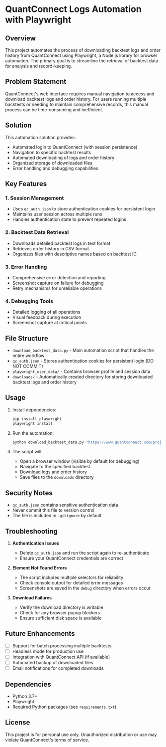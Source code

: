 # QuantConnect Logs Automation with Playwright

## Overview
This project automates the process of downloading backtest logs and order history from QuantConnect using Playwright, a Node.js library for browser automation. The primary goal is to streamline the retrieval of backtest data for analysis and record-keeping.

## Problem Statement
QuantConnect's web interface requires manual navigation to access and download backtest logs and order history. For users running multiple backtests or needing to maintain comprehensive records, this manual process can be time-consuming and inefficient.

## Solution
This automation solution provides:
- Automated login to QuantConnect (with session persistence)
- Navigation to specific backtest results
- Automated downloading of logs and order history
- Organized storage of downloaded files
- Error handling and debugging capabilities

## Key Features

### 1. Session Management
- Uses `qc_auth.json` to store authentication cookies for persistent login
- Maintains user session across multiple runs
- Handles authentication state to prevent repeated logins

### 2. Backtest Data Retrieval
- Downloads detailed backtest logs in text format
- Retrieves order history in CSV format
- Organizes files with descriptive names based on backtest ID

### 3. Error Handling
- Comprehensive error detection and reporting
- Screenshot capture on failure for debugging
- Retry mechanisms for unreliable operations

### 4. Debugging Tools
- Detailed logging of all operations
- Visual feedback during execution
- Screenshot capture at critical points

## File Structure

- `download_backtest_data.py` - Main automation script that handles the entire workflow
- `qc_auth.json` - Stores authentication cookies for persistent login (DO NOT COMMIT)
- `playwright_user_data/` - Contains browser profile and session data
- `downloads/` - Automatically created directory for storing downloaded backtest logs and order history

## Usage

1. Install dependencies:
   ```bash
   pip install playwright
   playwright install
   ```

2. Run the automation:
   ```bash
   python download_backtest_data.py "https://www.quantconnect.com/project/YOUR_BACKTEST_URL"
   ```

3. The script will:
   - Open a browser window (visible by default for debugging)
   - Navigate to the specified backtest
   - Download logs and order history
   - Save files to the `downloads` directory

## Security Notes

- `qc_auth.json` contains sensitive authentication data
- Never commit this file to version control
- The file is included in `.gitignore` by default

## Troubleshooting

1. **Authentication Issues**
   - Delete `qc_auth.json` and run the script again to re-authenticate
   - Ensure your QuantConnect credentials are correct

2. **Element Not Found Errors**
   - The script includes multiple selectors for reliability
   - Check console output for detailed error messages
   - Screenshots are saved in the `debug` directory when errors occur

3. **Download Failures**
   - Verify the download directory is writable
   - Check for any browser popup blockers
   - Ensure sufficient disk space is available

## Future Enhancements

- [ ] Support for batch processing multiple backtests
- [ ] Headless mode for production use
- [ ] Integration with QuantConnect API (if available)
- [ ] Automated backup of downloaded files
- [ ] Email notifications for completed downloads

## Dependencies

- Python 3.7+
- Playwright
- Required Python packages (see `requirements.txt`)

## License

This project is for personal use only. Unauthorized distribution or use may violate QuantConnect's terms of service.
